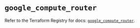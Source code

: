 # `google_compute_router`

Refer to the Terraform Registry for docs: [`google_compute_router`](https://registry.terraform.io/providers/hashicorp/google/5.45.2/docs/resources/compute_router).
